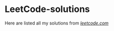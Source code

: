 # LeetCode-solutions
Here are listed all my solutions from *[leetcode.com](https://leetcode.com/problemset/all/)*
